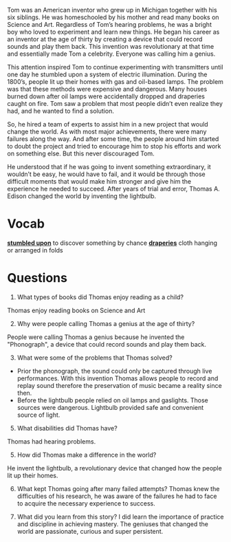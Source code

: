 Tom was an American inventor who grew up in Michigan together with his six siblings.
He was homeschooled by his mother and read many books on Science and Art.
Regardless of Tom’s hearing problems, he was a bright boy who loved to experiment and learn new things. He began his career as an inventor at the age of thirty by creating a device that could record sounds and play them back. This invention was revolutionary at that time and essentially made Tom a celebrity. Everyone was calling him a genius.

This attention inspired Tom to continue experimenting with transmitters until one day he
stumbled upon a system of electric illumination. During the 1800’s, people lit up their homes with gas and oil-based lamps. The problem was that these methods were expensive and dangerous. Many houses burned down after oil lamps were accidentally dropped and draperies caught on fire. Tom saw a problem that most people didn’t even realize they had, and he wanted to find a solution.

So, he hired a team of experts to assist him in a new project that would change the world.
As with most major achievements, there were many failures along the way. And after some
time, the people around him started to doubt the project and tried to encourage him to stop
his efforts and work on something else. But this never discouraged Tom.

He understood that if he was going to invent something extraordinary, it wouldn’t be easy, he would have to fail, and it would be through those difficult moments that would make him stronger and give him the experience he needed to succeed. After years of trial and error, Thomas A. Edison changed the world by inventing the lightbulb.


# Vocab

[**stumbled upon**](https://dictionary.cambridge.org/us/dictionary/english/stumble-across-on-upon) to discover something by chance
[**draperies**](https://dictionary.cambridge.org/us/dictionary/english/drapery)  cloth hanging or arranged in folds

# Questions

1. What types of books did Thomas enjoy reading as a child?

Thomas enjoy reading books on Science and Art

2. Why were people calling Thomas a genius at the age of thirty?

People were calling Thomas a genius because he invented the "Phonograph", a device that could record sounds and play them back.

3. What were some of the problems that Thomas solved?

- Prior the phonograph, the sound could only be captured through live performances. With this invention Thomas allows people to record and replay sound therefore the preservation of music became a reality since then.
- Before the lightbulb people relied on oil lamps and gaslights. Those sources were dangerous. Lightbulb provided safe and convenient source of light.


5. What disabilities did Thomas have?

Thomas had hearing problems.

5. How did Thomas make a difference in the world?

He invent the lightbulb, a revolutionary device that changed how the people lit up their homes. 

6. What kept Thomas going after many failed attempts?
Thomas knew the difficulties of his research, he was aware of the failures he had to face to acquire the necessary experience to success.

7. What did you learn from this story?
I did learn the importance of practice and discipline in achieving mastery. The geniuses that changed the world are passionate, curious and super persistent.

